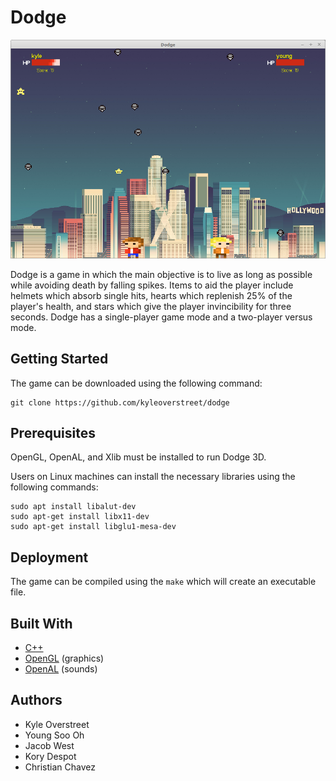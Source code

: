 # Dodge
![2-Player Mode](images/gameplay.png "2-Player Mode")

Dodge is a game in which the main objective is to live as long as possible while avoiding death by falling spikes. Items to aid the player include helmets which absorb single hits, hearts which replenish 25% of the player's health, and stars which give the player invincibility for three seconds. Dodge has a single-player game mode and a two-player versus mode.

## Getting Started
The game can be downloaded using the following command:

```
git clone https://github.com/kyleoverstreet/dodge
```

## Prerequisites
OpenGL, OpenAL, and Xlib must be installed to run Dodge 3D.

Users on Linux machines can install the necessary libraries using the following commands:

```
sudo apt install libalut-dev
sudo apt-get install libx11-dev
sudo apt-get install libglu1-mesa-dev
```

## Deployment
The game can be compiled using the ```make``` which will create an executable file.


## Built With
* [C++](https://en.wikipedia.org/wiki/HTML)
* [OpenGL](https://www.opengl.org/) (graphics)
* [OpenAL](https://www.openal.org/) (sounds)

## Authors
* Kyle Overstreet
* Young Soo Oh
* Jacob West
* Kory Despot
* Christian Chavez
